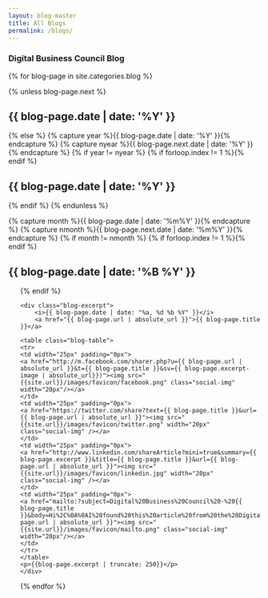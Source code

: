 ```yaml
---
layout: blog-master
title: All Blogs
permalink: /blogs/
---
```


### Digital Business Council Blog

<div>
{% for blog-page in site.categories.blog  %}

{% unless blog-page.next %}
<h2>{{ blog-page.date | date: '%Y' }}</h2>
{% else %}
{% capture year %}{{ blog-page.date | date: '%Y' }}{% endcapture %}
{% capture nyear %}{{ blog-page.next.date | date: '%Y' }}{% endcapture %}
{% if year != nyear %}
{% if forloop.index != 1 %}{% endif %}
  <h2>{{ blog-page.date | date: '%Y' }}</h2>
{% endif %}
{% endunless %}

{% capture month %}{{ blog-page.date | date: '%m%Y' }}{% endcapture %}
{% capture nmonth %}{{ blog-page.next.date | date: '%m%Y' }}{% endcapture %}
{% if month != nmonth %}
{% if forloop.index != 1 %}{% endif %}
<h2>{{ blog-page.date | date: '%B %Y' }}</h2><ul>
{% endif %}

    <div class="blog-excerpt">
        <i>{{ blog-page.date | date: "%a, %d %b %Y" }}</i>
        <a href="{{ blog-page.url | absolute_url }}">{{ blog-page.title }}</a>
  
    <table class="blog-table">
    <tr>
    <td width="25px" padding="0px">
    <a href="http://m.facebook.com/sharer.php?u={{ blog-page.url | absolute_url }}&t={{ blog-page.title }}&sv={{ blog-page.excerpt-image | absolute_url}})"><img src="{{site.url}}/images/favicon/facebook.png" class="social-img" width="20px"/></a>
    </td>
    <td width="25px" padding="0px">
    <a href="https://twitter.com/share?text={{ blog-page.title }}&url={{ blog-page.url | absolute_url }}"><img src="{{site.url}}/images/favicon/twitter.png" width="20px" class="social-img" /></a>
    </td>
    <td width="25px" padding="0px">
    <a href="http://www.linkedin.com/shareArticle?mini=true&summary={{ blog-page.excerpt }}&title={{ blog-page.title }}&url={{ blog-page.url | absolute_url }}"><img src="{{site.url}}/images/favicon/linkedin.jpg" width="20px" class="social-img" /></a>
    </td>
    <td width="25px" padding="0px">
    <a href="mailto:?subject=Digital%20Business%20Council%20-%20{{ blog-page.title }}&body=Hi%2C%0A%0AI%20found%20this%20article%20from%20the%20Digital%20Business%20Council%20that%20I%20thought%20you%20might%20be%20interested%20in%3A%20%0A%0A{{blog-page.url | absolute_url }}"><img src="{{site.url}}/images/favicon/mailto.png" class="social-img" width="20px"/></a>
    </td>
    </tr>
    </table>
    <p>{{blog-page.excerpt | truncate: 250}}</p>
    </div>
  {% endfor %}
</div>
